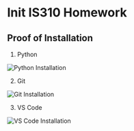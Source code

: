 # Init IS310 Homework

## Proof of Installation

1. Python

![Python Installation](images/python-installation.png)

2. Git

![Git Installation](images/git-installation.png)

3. VS Code

![VS Code Installation](images/vscode-installation.png)
